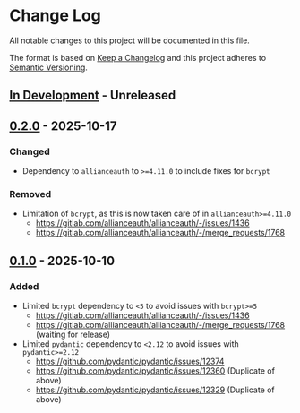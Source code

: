 # Change Log

All notable changes to this project will be documented in this file.

The format is based on [Keep a Changelog] and this project adheres to [Semantic Versioning].

<!--
GitHub MD Syntax:
https://docs.github.com/en/get-started/writing-on-github/getting-started-with-writing-and-formatting-on-github/basic-writing-and-formatting-syntax

Highlighting:
https://docs.github.com/assets/cb-41128/mw-1440/images/help/writing/alerts-rendered.webp

> [!NOTE]
> Highlights information that users should take into account, even when skimming.

> [!TIP]
> Optional information to help a user be more successful.

> [!IMPORTANT]
> Crucial information necessary for users to succeed.

> [!WARNING]
> Urgent info that needs immediate user attention to avoid problems.

> [!CAUTION]
> Advised about risks or negative outcomes of certain actions.
-->

## [In Development] - Unreleased

<!--
Section Order:

### Added
### Fixed
### Changed
### Deprecated
### Removed
### Security
-->

<!-- Your changes go here -->

## [0.2.0] - 2025-10-17

### Changed

- Dependency to `allianceauth` to `>=4.11.0` to include fixes for `bcrypt`

### Removed

- Limitation of `bcrypt`, as this is now taken care of in `allianceauth>=4.11.0`
  - https://gitlab.com/allianceauth/allianceauth/-/issues/1436
  - https://gitlab.com/allianceauth/allianceauth/-/merge_requests/1768

## [0.1.0] - 2025-10-10

### Added

- Limited `bcrypt` dependency to `<5` to avoid issues with `bcrypt>=5`
  - https://gitlab.com/allianceauth/allianceauth/-/issues/1436
  - https://gitlab.com/allianceauth/allianceauth/-/merge_requests/1768 (waiting for release)
- Limited `pydantic` dependency to `<2.12` to avoid issues with `pydantic>=2.12`
  - https://github.com/pydantic/pydantic/issues/12374
  - https://github.com/pydantic/pydantic/issues/12360 (Duplicate of above)
  - https://github.com/pydantic/pydantic/issues/12329 (Duplicate of above)

<!-- Links to be updated upon release -->

[0.1.0]: https://github.com/ppfeufer/aa-intel-tool/commits/v0.1.0 "v0.1.0"
[0.2.0]: https://github.com/ppfeufer/aa-dependency-overrides/compare/v0.1.0...v0.2.0 "v0.2.0"
[in development]: https://github.com/ppfeufer/aa-dependency-overrides/compare/v0.2.0...HEAD "In Development"
[keep a changelog]: http://keepachangelog.com/ "Keep a Changelog"
[semantic versioning]: http://semver.org/ "Semantic Versioning"
